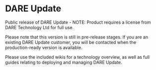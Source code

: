 # DARE Update
Public release of DARE Update - NOTE: Product requires a license from DARE Technology Ltd for full use.

Please note that this version is still in pre-release stages. If you are an existing DARE Update customer, you will be contacted when the production-ready version is available.

Please use the included wikis for a technology overview, as well as full guides relating to deploying and managing DARE Update.
